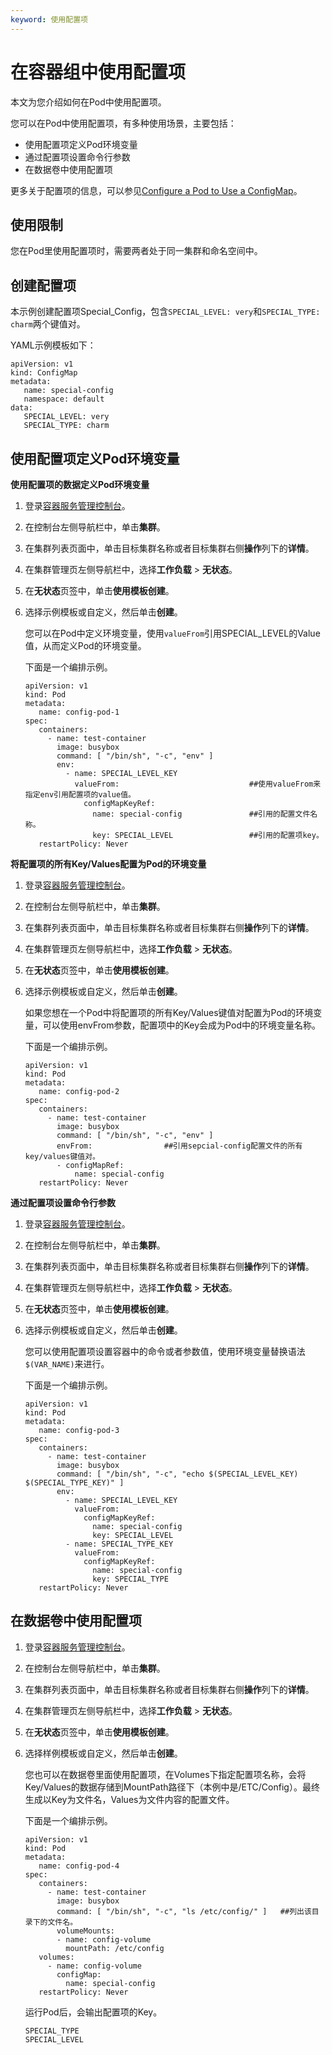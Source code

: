 ```yaml
---
keyword: 使用配置项
---
```


# 在容器组中使用配置项

本文为您介绍如何在Pod中使用配置项。

您可以在Pod中使用配置项，有多种使用场景，主要包括：

-   使用配置项定义Pod环境变量
-   通过配置项设置命令行参数
-   在数据卷中使用配置项

更多关于配置项的信息，可以参见[Configure a Pod to Use a ConfigMap](https://kubernetes.io/docs/tasks/configure-pod-container/configure-pod-configmap/)。

## 使用限制

您在Pod里使用配置项时，需要两者处于同一集群和命名空间中。

## 创建配置项

本示例创建配置项Special\_Config，包含`SPECIAL_LEVEL: very`和`SPECIAL_TYPE: charm`两个键值对。

YAML示例模板如下：

```
apiVersion: v1
kind: ConfigMap
metadata:
   name: special-config
   namespace: default
data:
   SPECIAL_LEVEL: very
   SPECIAL_TYPE: charm
```

## 使用配置项定义Pod环境变量

**使用配置项的数据定义Pod环境变量**

1.  登录[容器服务管理控制台](https://cs.console.aliyun.com)。

2.  在控制台左侧导航栏中，单击**集群**。

3.  在集群列表页面中，单击目标集群名称或者目标集群右侧**操作**列下的**详情**。

4.  在集群管理页左侧导航栏中，选择**工作负载** \> **无状态**。

5.  在**无状态**页签中，单击**使用模板创建**。

6.  选择示例模板或自定义，然后单击**创建**。

    您可以在Pod中定义环境变量，使用`valueFrom`引用SPECIAL\_LEVEL的Value值，从而定义Pod的环境变量。

    下面是一个编排示例。

    ```
    apiVersion: v1
    kind: Pod
    metadata:
       name: config-pod-1
    spec:
       containers:
         - name: test-container
           image: busybox
           command: [ "/bin/sh", "-c", "env" ]
           env:
             - name: SPECIAL_LEVEL_KEY
               valueFrom:                             ##使用valueFrom来指定env引用配置项的value值。
                 configMapKeyRef:
                   name: special-config               ##引用的配置文件名称。
                   key: SPECIAL_LEVEL                 ##引用的配置项key。
       restartPolicy: Never
    ```


**将配置项的所有Key/Values配置为Pod的环境变量**

1.  登录[容器服务管理控制台](https://cs.console.aliyun.com)。

2.  在控制台左侧导航栏中，单击**集群**。

3.  在集群列表页面中，单击目标集群名称或者目标集群右侧**操作**列下的**详情**。

4.  在集群管理页左侧导航栏中，选择**工作负载** \> **无状态**。

5.  在**无状态**页签中，单击**使用模板创建**。

6.  选择示例模板或自定义，然后单击**创建**。

    如果您想在一个Pod中将配置项的所有Key/Values键值对配置为Pod的环境变量，可以使用envFrom参数，配置项中的Key会成为Pod中的环境变量名称。

    下面是一个编排示例。

    ```
    apiVersion: v1
    kind: Pod
    metadata:
       name: config-pod-2
    spec:
       containers:
         - name: test-container
           image: busybox
           command: [ "/bin/sh", "-c", "env" ]
           envFrom:                ##引用sepcial-config配置文件的所有key/values键值对。
           - configMapRef:
               name: special-config
       restartPolicy: Never
    ```


**通过配置项设置命令行参数**

1.  登录[容器服务管理控制台](https://cs.console.aliyun.com)。

2.  在控制台左侧导航栏中，单击**集群**。

3.  在集群列表页面中，单击目标集群名称或者目标集群右侧**操作**列下的**详情**。

4.  在集群管理页左侧导航栏中，选择**工作负载** \> **无状态**。

5.  在**无状态**页签中，单击**使用模板创建**。

6.  选择示例模板或自定义，然后单击**创建**。

    您可以使用配置项设置容器中的命令或者参数值，使用环境变量替换语法`$(VAR_NAME)`来进行。

    下面是一个编排示例。

    ```
    apiVersion: v1
    kind: Pod
    metadata:
       name: config-pod-3
    spec:
       containers:
         - name: test-container
           image: busybox
           command: [ "/bin/sh", "-c", "echo $(SPECIAL_LEVEL_KEY) $(SPECIAL_TYPE_KEY)" ]
           env:
             - name: SPECIAL_LEVEL_KEY
               valueFrom:
                 configMapKeyRef:
                   name: special-config
                   key: SPECIAL_LEVEL
             - name: SPECIAL_TYPE_KEY
               valueFrom:
                 configMapKeyRef:
                   name: special-config
                   key: SPECIAL_TYPE
       restartPolicy: Never
    ```


## 在数据卷中使用配置项

1.  登录[容器服务管理控制台](https://cs.console.aliyun.com)。

2.  在控制台左侧导航栏中，单击**集群**。

3.  在集群列表页面中，单击目标集群名称或者目标集群右侧**操作**列下的**详情**。

4.  在集群管理页左侧导航栏中，选择**工作负载** \> **无状态**。

5.  在**无状态**页签中，单击**使用模板创建**。

6.  选择样例模板或自定义，然后单击**创建**。

    您也可以在数据卷里面使用配置项，在Volumes下指定配置项名称，会将Key/Values的数据存储到MountPath路径下（本例中是/ETC/Config）。最终生成以Key为文件名，Values为文件内容的配置文件。

    下面是一个编排示例。

    ```
    apiVersion: v1
    kind: Pod
    metadata:
       name: config-pod-4
    spec:
       containers:
         - name: test-container
           image: busybox
           command: [ "/bin/sh", "-c", "ls /etc/config/" ]   ##列出该目录下的文件名。
           volumeMounts:
           - name: config-volume
             mountPath: /etc/config
       volumes:
         - name: config-volume
           configMap:
             name: special-config
       restartPolicy: Never
    ```

    运行Pod后，会输出配置项的Key。

    ```
    SPECIAL_TYPE
    SPECIAL_LEVEL
    ```


